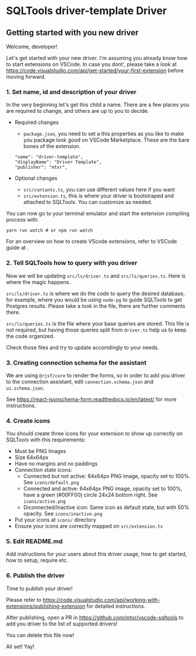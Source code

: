 # SQLTools driver-template Driver

## Getting started with you new driver

Welcome, developer!

Let's get started with your new driver. I'm assuming you already know how to start extensions on VSCode.
In case you dont', please take a look at https://code.visualstudio.com/api/get-started/your-first-extension before moving forward.

### 1. Set name, id and description of your driver

In the very beginning let's get this child a name. There are a few places you are required to change, and others are up to you to decide.

- Required changes

  - `package.json`, you need to set a this properties as you like to make you package look good on VSCode Marketplace.
    These are the bare bones of the extension.

  ```
  "name": "driver-template",
  "displayName": "Driver Template",
  "publisher": "mtxr",
  ```

- Optional changes
  - `src/contants.ts`, you can use different values here if you want
  - `src/extension.ts`, this is where your driver is bootstraped and attached to SQLTools. You can customize as needed.

You can now go to your terminal emulator and start the extension compiling process with:

```
yarn run watch # or npm run watch
```

For an overview on how to create VScode extensions, refer to VSCode guide at [](https://code.visualstudio.com/api/get-started/your-first-extension).

### 2. Tell SQLTools how to query with you driver

Now we will be updating `src/ls/driver.ts` and `src/ls/queries.ts`. Here is where the magic happens.

`src/ls/driver.ts` is where we do the code to query the desired database, for example, where you would be using `node-pg` to
guide SQLTools to get Postgres results. Please take a look in the file, there are further comments there.

`src/ls/queries.ts` is the file where your base queries are stored. This file is not required, but having those queries split from `driver.ts`
help us to keep the code organized.

Check those files and try to update accortdingly to your needs.

### 3. Creating connection schema for the assistant

We are using `@rjsf/core` to render the forms, so in order to add you driver to the connection assistant,
edit `connection.schema.json` and `ui.schema.json`.

See https://react-jsonschema-form.readthedocs.io/en/latest/ for more instructions.

### 4. Create icons

You should create three icons for your extension to show up correctly on SQLTools with this requirements:

- Must be PNG Images
- Size 64x64px
- Have no margins and no paddings
- Connection state icons:
  - Connected but not active: 64x64px PNG image, opacity set to 100%. See `icons/default.png`
  - Connected and active: 64x64px PNG image, opacity set to 100%, have a green (#00FF00) circle 24x24 bottom right. See `icons/active.png`
  - Diconnected/Inactive icon: Same icon as default state, but with 50% opacity. See `icons/inactive.png`
- Put your icons at `icons/` directory
- Ensure your icons are correctly mapped on `src/extension.ts`

### 5. Edit README.md

Add instructions for your users about this driver usage, how to get started, how to setup, require etc.

### 6. Publish the driver

Time to publish your driver!

Please refer to https://code.visualstudio.com/api/working-with-extensions/publishing-extension for detailed instructions.

After publishing, open a PR in https://github.com/mtxr/vscode-sqltools to add you driver to the list of supported drivers!

You can delete this file now!

All set! Yay!
